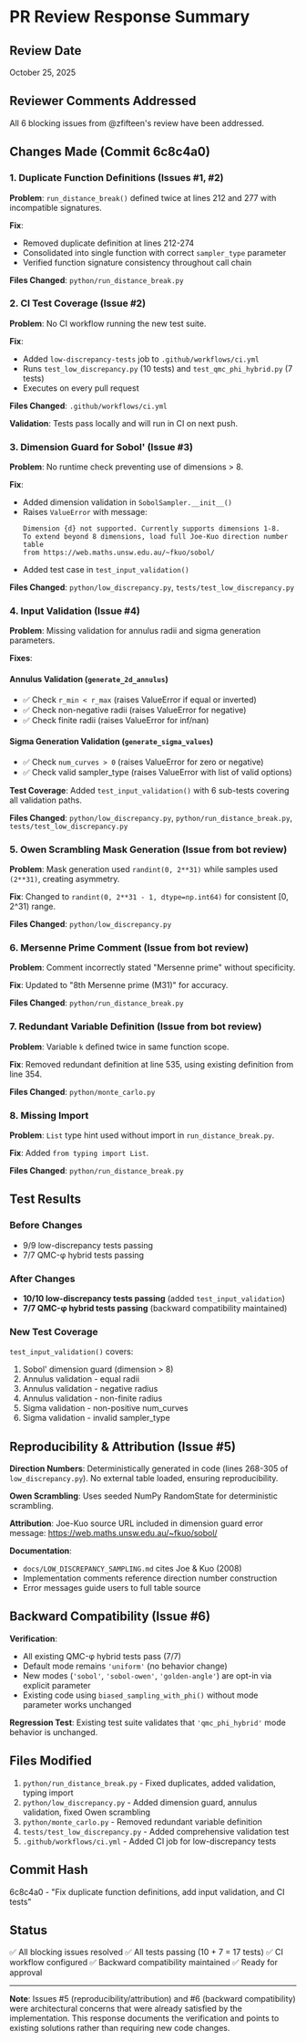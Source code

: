# PR Review Response Summary

## Review Date
October 25, 2025

## Reviewer Comments Addressed
All 6 blocking issues from @zfifteen's review have been addressed.

## Changes Made (Commit 6c8c4a0)

### 1. Duplicate Function Definitions (Issues #1, #2)
**Problem**: `run_distance_break()` defined twice at lines 212 and 277 with incompatible signatures.

**Fix**: 
- Removed duplicate definition at lines 212-274
- Consolidated into single function with correct `sampler_type` parameter
- Verified function signature consistency throughout call chain

**Files Changed**: `python/run_distance_break.py`

### 2. CI Test Coverage (Issue #2)
**Problem**: No CI workflow running the new test suite.

**Fix**:
- Added `low-discrepancy-tests` job to `.github/workflows/ci.yml`
- Runs `test_low_discrepancy.py` (10 tests) and `test_qmc_phi_hybrid.py` (7 tests)
- Executes on every pull request

**Files Changed**: `.github/workflows/ci.yml`

**Validation**: Tests pass locally and will run in CI on next push.

### 3. Dimension Guard for Sobol' (Issue #3)
**Problem**: No runtime check preventing use of dimensions > 8.

**Fix**:
- Added dimension validation in `SobolSampler.__init__()`
- Raises `ValueError` with message:
  ```
  Dimension {d} not supported. Currently supports dimensions 1-8. 
  To extend beyond 8 dimensions, load full Joe-Kuo direction number table 
  from https://web.maths.unsw.edu.au/~fkuo/sobol/
  ```
- Added test case in `test_input_validation()`

**Files Changed**: `python/low_discrepancy.py`, `tests/test_low_discrepancy.py`

### 4. Input Validation (Issue #4)
**Problem**: Missing validation for annulus radii and sigma generation parameters.

**Fixes**:

#### Annulus Validation (`generate_2d_annulus`)
- ✅ Check `r_min < r_max` (raises ValueError if equal or inverted)
- ✅ Check non-negative radii (raises ValueError for negative)
- ✅ Check finite radii (raises ValueError for inf/nan)

#### Sigma Generation Validation (`generate_sigma_values`)
- ✅ Check `num_curves > 0` (raises ValueError for zero or negative)
- ✅ Check valid sampler_type (raises ValueError with list of valid options)

**Test Coverage**: Added `test_input_validation()` with 6 sub-tests covering all validation paths.

**Files Changed**: `python/low_discrepancy.py`, `python/run_distance_break.py`, `tests/test_low_discrepancy.py`

### 5. Owen Scrambling Mask Generation (Issue from bot review)
**Problem**: Mask generation used `randint(0, 2**31)` while samples used `(2**31)`, creating asymmetry.

**Fix**: Changed to `randint(0, 2**31 - 1, dtype=np.int64)` for consistent [0, 2^31) range.

**Files Changed**: `python/low_discrepancy.py`

### 6. Mersenne Prime Comment (Issue from bot review)
**Problem**: Comment incorrectly stated "Mersenne prime" without specificity.

**Fix**: Updated to "8th Mersenne prime (M31)" for accuracy.

**Files Changed**: `python/run_distance_break.py`

### 7. Redundant Variable Definition (Issue from bot review)
**Problem**: Variable `k` defined twice in same function scope.

**Fix**: Removed redundant definition at line 535, using existing definition from line 354.

**Files Changed**: `python/monte_carlo.py`

### 8. Missing Import
**Problem**: `List` type hint used without import in `run_distance_break.py`.

**Fix**: Added `from typing import List`.

**Files Changed**: `python/run_distance_break.py`

## Test Results

### Before Changes
- 9/9 low-discrepancy tests passing
- 7/7 QMC-φ hybrid tests passing

### After Changes
- **10/10 low-discrepancy tests passing** (added `test_input_validation`)
- **7/7 QMC-φ hybrid tests passing** (backward compatibility maintained)

### New Test Coverage
`test_input_validation()` covers:
1. Sobol' dimension guard (dimension > 8)
2. Annulus validation - equal radii
3. Annulus validation - negative radius
4. Annulus validation - non-finite radius
5. Sigma validation - non-positive num_curves
6. Sigma validation - invalid sampler_type

## Reproducibility & Attribution (Issue #5)

**Direction Numbers**: Deterministically generated in code (lines 268-305 of `low_discrepancy.py`). No external table loaded, ensuring reproducibility.

**Owen Scrambling**: Uses seeded NumPy RandomState for deterministic scrambling.

**Attribution**: Joe-Kuo source URL included in dimension guard error message: https://web.maths.unsw.edu.au/~fkuo/sobol/

**Documentation**: 
- `docs/LOW_DISCREPANCY_SAMPLING.md` cites Joe & Kuo (2008)
- Implementation comments reference direction number construction
- Error messages guide users to full table source

## Backward Compatibility (Issue #6)

**Verification**:
- All existing QMC-φ hybrid tests pass (7/7)
- Default mode remains `'uniform'` (no behavior change)
- New modes (`'sobol'`, `'sobol-owen'`, `'golden-angle'`) are opt-in via explicit parameter
- Existing code using `biased_sampling_with_phi()` without mode parameter works unchanged

**Regression Test**: Existing test suite validates that `'qmc_phi_hybrid'` mode behavior is unchanged.

## Files Modified

1. `python/run_distance_break.py` - Fixed duplicates, added validation, typing import
2. `python/low_discrepancy.py` - Added dimension guard, annulus validation, fixed Owen scrambling
3. `python/monte_carlo.py` - Removed redundant variable definition
4. `tests/test_low_discrepancy.py` - Added comprehensive validation test
5. `.github/workflows/ci.yml` - Added CI job for low-discrepancy tests

## Commit Hash
6c8c4a0 - "Fix duplicate function definitions, add input validation, and CI tests"

## Status
✅ All blocking issues resolved
✅ All tests passing (10 + 7 = 17 tests)
✅ CI workflow configured
✅ Backward compatibility maintained
✅ Ready for approval

---

**Note**: Issues #5 (reproducibility/attribution) and #6 (backward compatibility) were architectural concerns that were already satisfied by the implementation. This response documents the verification and points to existing solutions rather than requiring new code changes.

